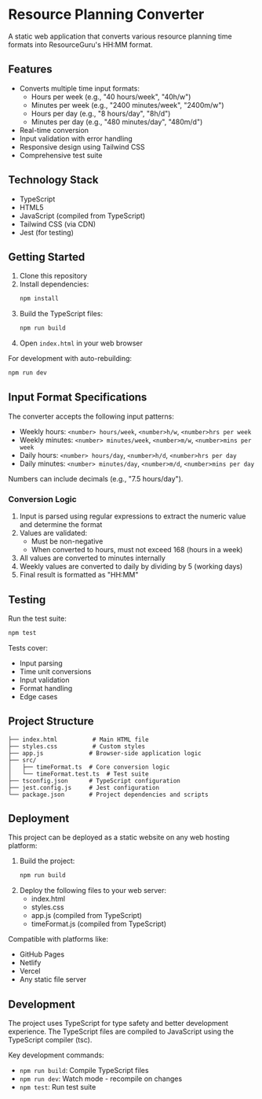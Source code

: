 # Resource Planning Converter

A static web application that converts various resource planning time formats into ResourceGuru's HH:MM format.

## Features

- Converts multiple time input formats:
  - Hours per week (e.g., "40 hours/week", "40h/w")
  - Minutes per week (e.g., "2400 minutes/week", "2400m/w")
  - Hours per day (e.g., "8 hours/day", "8h/d")
  - Minutes per day (e.g., "480 minutes/day", "480m/d")
- Real-time conversion
- Input validation with error handling
- Responsive design using Tailwind CSS
- Comprehensive test suite

## Technology Stack

- TypeScript
- HTML5
- JavaScript (compiled from TypeScript)
- Tailwind CSS (via CDN)
- Jest (for testing)

## Getting Started

1. Clone this repository
2. Install dependencies:
   ```bash
   npm install
   ```
3. Build the TypeScript files:
   ```bash
   npm run build
   ```
4. Open `index.html` in your web browser

For development with auto-rebuilding:
```bash
npm run dev
```

## Input Format Specifications

The converter accepts the following input patterns:
- Weekly hours: `<number> hours/week`, `<number>h/w`, `<number>hrs per week`
- Weekly minutes: `<number> minutes/week`, `<number>m/w`, `<number>mins per week`
- Daily hours: `<number> hours/day`, `<number>h/d`, `<number>hrs per day`
- Daily minutes: `<number> minutes/day`, `<number>m/d`, `<number>mins per day`

Numbers can include decimals (e.g., "7.5 hours/day").

### Conversion Logic

1. Input is parsed using regular expressions to extract the numeric value and determine the format
2. Values are validated:
   - Must be non-negative
   - When converted to hours, must not exceed 168 (hours in a week)
3. All values are converted to minutes internally
4. Weekly values are converted to daily by dividing by 5 (working days)
5. Final result is formatted as "HH:MM"

## Testing

Run the test suite:
```bash
npm test
```

Tests cover:
- Input parsing
- Time unit conversions
- Input validation
- Format handling
- Edge cases

## Project Structure

```
├── index.html          # Main HTML file
├── styles.css          # Custom styles
├── app.js             # Browser-side application logic
├── src/
│   ├── timeFormat.ts  # Core conversion logic
│   └── timeFormat.test.ts  # Test suite
├── tsconfig.json      # TypeScript configuration
├── jest.config.js     # Jest configuration
└── package.json       # Project dependencies and scripts
```

## Deployment

This project can be deployed as a static website on any web hosting platform:

1. Build the project:
   ```bash
   npm run build
   ```
2. Deploy the following files to your web server:
   - index.html
   - styles.css
   - app.js (compiled from TypeScript)
   - timeFormat.js (compiled from TypeScript)

Compatible with platforms like:
- GitHub Pages
- Netlify
- Vercel
- Any static file server

## Development

The project uses TypeScript for type safety and better development experience. The TypeScript files are compiled to JavaScript using the TypeScript compiler (tsc).

Key development commands:
- `npm run build`: Compile TypeScript files
- `npm run dev`: Watch mode - recompile on changes
- `npm test`: Run test suite
